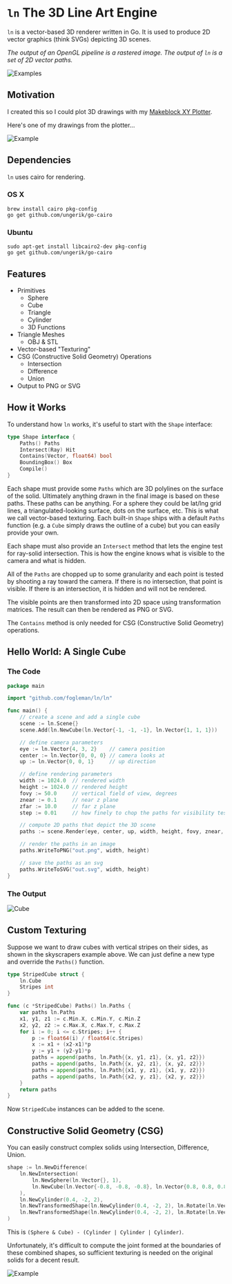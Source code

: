 # `ln` The 3D Line Art Engine

`ln` is a vector-based 3D renderer written in Go. It is used to produce 2D
vector graphics (think SVGs) depicting 3D scenes.

*The output of an OpenGL pipeline is a rastered image. The output of `ln` is
a set of 2D vector paths.*

![Examples](http://i.imgur.com/HY2Fg2t.png)

## Motivation

I created this so I could plot 3D drawings with my
[Makeblock XY Plotter](http://www.makeblock.cc/xy-plotter-robot-kit/).

Here's one of my drawings from the plotter...

![Example](http://i.imgur.com/NbgpUhQ.jpg)

## Dependencies

`ln` uses cairo for rendering.

### OS X

	brew install cairo pkg-config
	go get github.com/ungerik/go-cairo

### Ubuntu

	sudo apt-get install libcairo2-dev pkg-config
	go get github.com/ungerik/go-cairo

## Features

- Primitives
	- Sphere
	- Cube
	- Triangle
	- Cylinder
	- 3D Functions
- Triangle Meshes
	- OBJ & STL
- Vector-based "Texturing"
- CSG (Constructive Solid Geometry) Operations
	- Intersection
	- Difference
	- Union
- Output to PNG or SVG

## How it Works

To understand how `ln` works, it's useful to start with the `Shape` interface:

```go
type Shape interface {
	Paths() Paths
	Intersect(Ray) Hit
	Contains(Vector, float64) bool
	BoundingBox() Box
	Compile()
}
```

Each shape must provide some `Paths` which are 3D polylines on the surface
of the solid. Ultimately anything drawn in the final image is based on these
paths. These paths can be anything. For a sphere they could be lat/lng grid
lines, a triangulated-looking surface, dots on the surface, etc. This is what
we call vector-based texturing. Each built-in `Shape` ships with a default
`Paths` function (e.g. a `Cube` simply draws the outline of a cube) but you
can easily provide your own.

Each shape must also provide an `Intersect` method that lets the engine test
for ray-solid intersection. This is how the engine knows what is visible to the
camera and what is hidden.

All of the `Paths` are chopped up to some granularity and each point is tested
by shooting a ray toward the camera. If there is no intersection, that point is
visible. If there is an intersection, it is hidden and will not be rendered.

The visible points are then transformed into 2D space using transformation
matrices. The result can then be rendered as PNG or SVG.

The `Contains` method is only needed for CSG (Constructive Solid Geometry)
operations.

## Hello World: A Single Cube

### The Code

```go
package main

import "github.com/fogleman/ln/ln"

func main() {
	// create a scene and add a single cube
	scene := ln.Scene{}
	scene.Add(ln.NewCube(ln.Vector{-1, -1, -1}, ln.Vector{1, 1, 1}))

	// define camera parameters
	eye := ln.Vector{4, 3, 2}    // camera position
	center := ln.Vector{0, 0, 0} // camera looks at
	up := ln.Vector{0, 0, 1}     // up direction

	// define rendering parameters
	width := 1024.0  // rendered width
	height := 1024.0 // rendered height
	fovy := 50.0     // vertical field of view, degrees
	znear := 0.1     // near z plane
	zfar := 10.0     // far z plane
	step := 0.01     // how finely to chop the paths for visibility testing

	// compute 2D paths that depict the 3D scene
	paths := scene.Render(eye, center, up, width, height, fovy, znear, zfar, step)

	// render the paths in an image
	paths.WriteToPNG("out.png", width, height)

	// save the paths as an svg
	paths.WriteToSVG("out.svg", width, height)
}
```

### The Output

![Cube](http://i.imgur.com/d2dGrOJ.png)

## Custom Texturing

Suppose we want to draw cubes with vertical stripes on their sides, as
shown in the skyscrapers example above. We can just define a new type
and override the `Paths()` function.

```go
type StripedCube struct {
	ln.Cube
	Stripes int
}

func (c *StripedCube) Paths() ln.Paths {
	var paths ln.Paths
	x1, y1, z1 := c.Min.X, c.Min.Y, c.Min.Z
	x2, y2, z2 := c.Max.X, c.Max.Y, c.Max.Z
	for i := 0; i <= c.Stripes; i++ {
		p := float64(i) / float64(c.Stripes)
		x := x1 + (x2-x1)*p
		y := y1 + (y2-y1)*p
		paths = append(paths, ln.Path{{x, y1, z1}, {x, y1, z2}})
		paths = append(paths, ln.Path{{x, y2, z1}, {x, y2, z2}})
		paths = append(paths, ln.Path{{x1, y, z1}, {x1, y, z2}})
		paths = append(paths, ln.Path{{x2, y, z1}, {x2, y, z2}})
	}
	return paths
}
```

Now `StripedCube` instances can be added to the scene.

## Constructive Solid Geometry (CSG)

You can easily construct complex solids using Intersection, Difference, Union.

```go
shape := ln.NewDifference(
	ln.NewIntersection(
		ln.NewSphere(ln.Vector{}, 1),
		ln.NewCube(ln.Vector{-0.8, -0.8, -0.8}, ln.Vector{0.8, 0.8, 0.8}),
	),
	ln.NewCylinder(0.4, -2, 2),
	ln.NewTransformedShape(ln.NewCylinder(0.4, -2, 2), ln.Rotate(ln.Vector{1, 0, 0}, ln.Radians(90))),
	ln.NewTransformedShape(ln.NewCylinder(0.4, -2, 2), ln.Rotate(ln.Vector{0, 1, 0}, ln.Radians(90))),
)
```

This is `(Sphere & Cube) - (Cylinder | Cylinder | Cylinder)`.

Unfortunately, it's difficult to compute the joint formed at the boundaries of these combined shapes, so sufficient texturing is needed on the original solids for a decent result.

![Example](http://i.imgur.com/gk8UtVK.gif)
